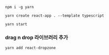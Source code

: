 ```
npm i -g yarn
```

```
yarn create react-app . --template typescript
```

```
yarn start
```

### drag n drop 라이브러리 추가

```
yarn add react-dropzone
```